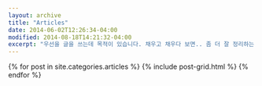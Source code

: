 ```yaml
---
layout: archive
title: "Articles"
date: 2014-06-02T12:26:34-04:00
modified: 2014-08-18T14:21:32-04:00
excerpt: "우선을 글을 쓰는데 목적이 있습니다. 채우고 채우다 보면.. 좀 더 잘 정리하는 날이 오겠지요."
---
```


<div class="tiles">
{% for post in site.categories.articles %}
  {% include post-grid.html %}
{% endfor %}
</div><!-- /.tiles -->


